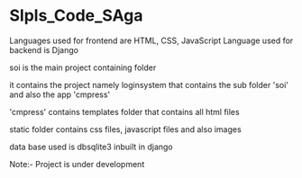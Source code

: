 # Slpls_Code_SAga

Languages used for frontend are HTML, CSS, JavaScript
Language used for backend is Django

soi is the main project containing folder

it contains the project namely loginsystem that contains the sub folder 'soi' and also the app 'cmpress'

'cmpress' contains templates folder that contains all html files

static folder contains css files, javascript files and also images

data base used is dbsqlite3 inbuilt in django

Note:-
Project is under development
